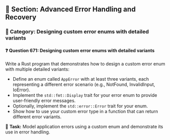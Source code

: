 ## 📘 Section: Advanced Error Handling and Recovery
### 🔹 Category: Designing custom error enums with detailed variants
#### ❓ Question 671: Designing custom error enums with detailed variants

Write a Rust program that demonstrates how to design a custom error enum with multiple detailed variants:

- Define an enum called `AppError` with at least three variants, each representing a different error scenario (e.g., NotFound, InvalidInput, IoError).
- Implement the `std::fmt::Display` trait for your error enum to provide user-friendly error messages.
- Optionally, implement the `std::error::Error` trait for your enum.
- Show how to use your custom error type in a function that can return different error variants.

🔧 **Task:** Model application errors using a custom enum and demonstrate its use in error handling.
